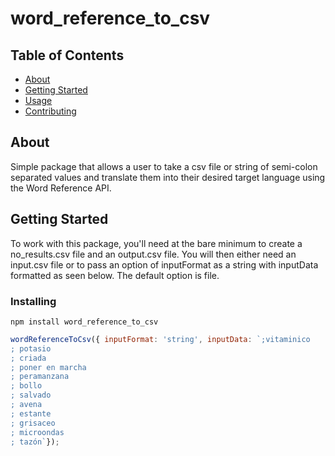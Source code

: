 # word_reference_to_csv

## Table of Contents

- [About](#about)
- [Getting Started](#getting_started)
- [Usage](#usage)
- [Contributing](../CONTRIBUTING.md)

## About <a name = "about"></a>

Simple package that allows a user to take a csv file or string of semi-colon separated values and translate them into their desired target language using the Word Reference API.

## Getting Started <a name = "getting_started"></a>

To work with this package, you'll need at the bare minimum to create a no_results.csv file and an output.csv file. You will then either need an input.csv file or to pass an option of inputFormat as a string with inputData formatted as seen below. The default option is file.


### Installing

```npm install word_reference_to_csv```

```js
wordReferenceToCsv({ inputFormat: 'string', inputData: `;vitaminico
; potasio
; criada
; poner en marcha
; peramanzana
; bollo
; salvado
; avena
; estante
; grisaceo
; microondas
; tazón`});
```
